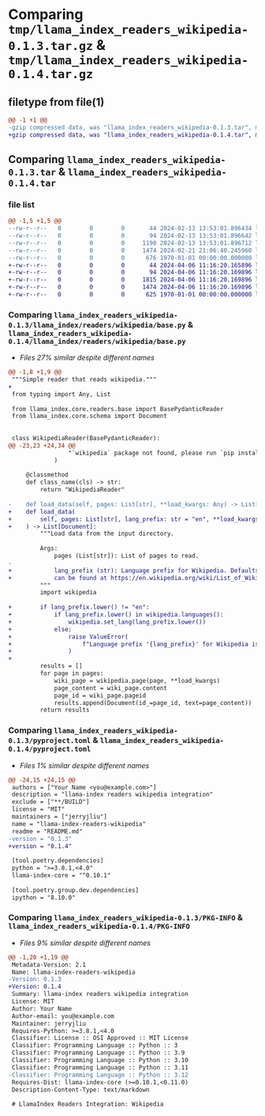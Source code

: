 # Comparing `tmp/llama_index_readers_wikipedia-0.1.3.tar.gz` & `tmp/llama_index_readers_wikipedia-0.1.4.tar.gz`

## filetype from file(1)

```diff
@@ -1 +1 @@
-gzip compressed data, was "llama_index_readers_wikipedia-0.1.3.tar", max compression
+gzip compressed data, was "llama_index_readers_wikipedia-0.1.4.tar", max compression
```

## Comparing `llama_index_readers_wikipedia-0.1.3.tar` & `llama_index_readers_wikipedia-0.1.4.tar`

### file list

```diff
@@ -1,5 +1,5 @@
--rw-r--r--   0        0        0       44 2024-02-13 13:53:01.896434 llama_index_readers_wikipedia-0.1.3/README.md
--rw-r--r--   0        0        0       94 2024-02-13 13:53:01.896642 llama_index_readers_wikipedia-0.1.3/llama_index/readers/wikipedia/__init__.py
--rw-r--r--   0        0        0     1190 2024-02-13 13:53:01.896712 llama_index_readers_wikipedia-0.1.3/llama_index/readers/wikipedia/base.py
--rw-r--r--   0        0        0     1474 2024-02-21 21:06:40.245960 llama_index_readers_wikipedia-0.1.3/pyproject.toml
--rw-r--r--   0        0        0      676 1970-01-01 00:00:00.000000 llama_index_readers_wikipedia-0.1.3/PKG-INFO
+-rw-r--r--   0        0        0       44 2024-04-06 11:16:20.165896 llama_index_readers_wikipedia-0.1.4/README.md
+-rw-r--r--   0        0        0       94 2024-04-06 11:16:20.169896 llama_index_readers_wikipedia-0.1.4/llama_index/readers/wikipedia/__init__.py
+-rw-r--r--   0        0        0     1815 2024-04-06 11:16:20.169896 llama_index_readers_wikipedia-0.1.4/llama_index/readers/wikipedia/base.py
+-rw-r--r--   0        0        0     1474 2024-04-06 11:16:20.169896 llama_index_readers_wikipedia-0.1.4/pyproject.toml
+-rw-r--r--   0        0        0      625 1970-01-01 00:00:00.000000 llama_index_readers_wikipedia-0.1.4/PKG-INFO
```

### Comparing `llama_index_readers_wikipedia-0.1.3/llama_index/readers/wikipedia/base.py` & `llama_index_readers_wikipedia-0.1.4/llama_index/readers/wikipedia/base.py`

 * *Files 27% similar despite different names*

```diff
@@ -1,8 +1,9 @@
 """Simple reader that reads wikipedia."""
+
 from typing import Any, List
 
 from llama_index.core.readers.base import BasePydanticReader
 from llama_index.core.schema import Document
 
 
 class WikipediaReader(BasePydanticReader):
@@ -23,23 +24,34 @@
                 "`wikipedia` package not found, please run `pip install wikipedia`"
             )
 
     @classmethod
     def class_name(cls) -> str:
         return "WikipediaReader"
 
-    def load_data(self, pages: List[str], **load_kwargs: Any) -> List[Document]:
+    def load_data(
+        self, pages: List[str], lang_prefix: str = "en", **load_kwargs: Any
+    ) -> List[Document]:
         """Load data from the input directory.
 
         Args:
             pages (List[str]): List of pages to read.
-
+            lang_prefix (str): Language prefix for Wikipedia. Defaults to English. Valid Wikipedia language codes
+            can be found at https://en.wikipedia.org/wiki/List_of_Wikipedias.
         """
         import wikipedia
 
+        if lang_prefix.lower() != "en":
+            if lang_prefix.lower() in wikipedia.languages():
+                wikipedia.set_lang(lang_prefix.lower())
+            else:
+                raise ValueError(
+                    f"Language prefix '{lang_prefix}' for Wikipedia is not supported. Check supported languages at https://en.wikipedia.org/wiki/List_of_Wikipedias."
+                )
+
         results = []
         for page in pages:
             wiki_page = wikipedia.page(page, **load_kwargs)
             page_content = wiki_page.content
             page_id = wiki_page.pageid
             results.append(Document(id_=page_id, text=page_content))
         return results
```

### Comparing `llama_index_readers_wikipedia-0.1.3/pyproject.toml` & `llama_index_readers_wikipedia-0.1.4/pyproject.toml`

 * *Files 1% similar despite different names*

```diff
@@ -24,15 +24,15 @@
 authors = ["Your Name <you@example.com>"]
 description = "llama-index readers wikipedia integration"
 exclude = ["**/BUILD"]
 license = "MIT"
 maintainers = ["jerryjliu"]
 name = "llama-index-readers-wikipedia"
 readme = "README.md"
-version = "0.1.3"
+version = "0.1.4"
 
 [tool.poetry.dependencies]
 python = ">=3.8.1,<4.0"
 llama-index-core = "^0.10.1"
 
 [tool.poetry.group.dev.dependencies]
 ipython = "8.10.0"
```

### Comparing `llama_index_readers_wikipedia-0.1.3/PKG-INFO` & `llama_index_readers_wikipedia-0.1.4/PKG-INFO`

 * *Files 9% similar despite different names*

```diff
@@ -1,20 +1,19 @@
 Metadata-Version: 2.1
 Name: llama-index-readers-wikipedia
-Version: 0.1.3
+Version: 0.1.4
 Summary: llama-index readers wikipedia integration
 License: MIT
 Author: Your Name
 Author-email: you@example.com
 Maintainer: jerryjliu
 Requires-Python: >=3.8.1,<4.0
 Classifier: License :: OSI Approved :: MIT License
 Classifier: Programming Language :: Python :: 3
 Classifier: Programming Language :: Python :: 3.9
 Classifier: Programming Language :: Python :: 3.10
 Classifier: Programming Language :: Python :: 3.11
-Classifier: Programming Language :: Python :: 3.12
 Requires-Dist: llama-index-core (>=0.10.1,<0.11.0)
 Description-Content-Type: text/markdown
 
 # LlamaIndex Readers Integration: Wikipedia
```

